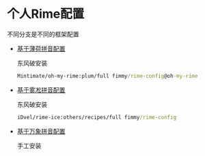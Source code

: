# 个人Rime配置

不同分支是不同的框架配置

* [基于薄荷拼音配置](https://github.com/fimmy/rime-config/tree/oh-my-rime)

    东风破安装
    ```bat
    Mintimate/oh-my-rime:plum/full fimmy/rime-config@oh-my-rime
    ```

* [基于雾凇拼音配置](https://github.com/fimmy/rime-config/tree/rime-ice)

    东风破安装
    ```bat
    iDvel/rime-ice:others/recipes/full fimmy/rime-config
    ```

* [基于万象拼音配置](https://github.com/fimmy/rime-config/tree/rime-ice)
    
    手工安装